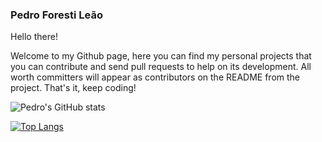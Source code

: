 ### Pedro Foresti Leão
Hello there!

Welcome to my Github page, here you can find my personal projects that you can contribute and send pull requests to help on its development.
All worth committers will appear as contributors on the README from the project.
That's it, keep coding!

![Pedro's GitHub stats](https://github-readme-stats.vercel.app/api?username=forestileao&show_icons=true&theme=radical)


[![Top Langs](https://github-readme-stats.vercel.app/api/top-langs/?username=forestileao&layout=compact&theme=radical)](https://github.com/anuraghazra/github-readme-stats)

<!--
**forestileao/forestileao** is a ✨ _special_ ✨ repository because its `README.md` (this file) appears on your GitHub profile.

Here are some ideas to get you started:

- 🔭 I’m currently working on ...
- 🌱 I’m currently learning ...
- 👯 I’m looking to collaborate on ...
- 🤔 I’m looking for help with ...
- 💬 Ask me about ...
- 📫 How to reach me: ...
- 😄 Pronouns: ...
- ⚡ Fun fact: ...
-->
